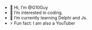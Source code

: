 - 👋 Hi, I’m @G10Guy
- 👀 I’m interested in coding.
- 🌱 I’m currently learning Delphi and Js.
- ⚡ Fun fact: I am also a YouTuber

<!---
G10Guy/G10Guy is a ✨ special ✨ repository because its `README.md` (this file) appears on your GitHub profile.
You can click the Preview link to take a look at your changes.
--->
